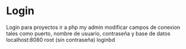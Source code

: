# Login
Login para proyectos
ir a php my admin
modificar campos de conexion tales como puerto, nombre de usuario, contraseña y base de datos
localhost:8080
root
(sin contraseña)
loginbd
